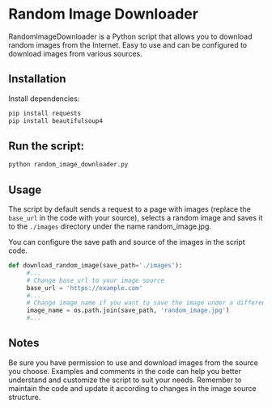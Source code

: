 # Random Image Downloader
RandomImageDownloader is a Python script that allows you to download random images from the Internet. Easy to use and can be configured to download images from various sources.

## Installation
Install dependencies:

```bash
pip install requests
pip install beautifulsoup4
```

## Run the script:

```bash
python random_image_downloader.py
```

## Usage
The script by default sends a request to a page with images (replace the `base_url` in the code with your source), selects a random image and saves it to the `./images` directory under the name random_image.jpg.

You can configure the save path and source of the images in the script code.

```python
def download_random_image(save_path='./images'):
     #...
     # Change base_url to your image source
     base_url = 'https://example.com'
     #...
     # Change image_name if you want to save the image under a different name
     image_name = os.path.join(save_path, 'random_image.jpg')
     #...
```
    
## Notes
Be sure you have permission to use and download images from the source you choose.
Examples and comments in the code can help you better understand and customize the script to suit your needs.
Remember to maintain the code and update it according to changes in the image source structure.
